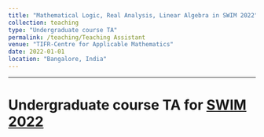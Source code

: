 ```yaml
---
title: "Mathematical Logic, Real Analysis, Linear Algebra in SWIM 2022"
collection: teaching
type: "Undergraduate course TA"
permalink: /teaching/Teaching Assistant
venue: "TIFR-Centre for Applicable Mathematics"
date: 2022-01-01
location: "Bangalore, India"
---
```



---

Undergraduate course TA for [SWIM 2022](https://www.math.tifrbng.res.in/swim)
======








